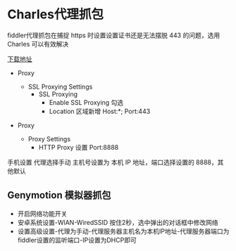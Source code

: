 # Charles代理抓包

fiddler代理抓包在捕捉 https 时设置设置证书还是无法摆脱 443 的问题，选用 Charles 可以有效解决

[下载地址](https://www.charlesproxy.com/latest-release/download.do)

- Proxy 
  - SSL Proxying Settings
    - SSL Proxying
      - Enable SSL Proxying 勾选
      - Location 区域新增 Host:*; Port:443
        
- Proxy
  - Proxy Settings
    - HTTP Proxy 设置 Port:8888
    
  
手机设置 
代理选择手动
  主机号设置为 本机 IP 地址，端口选择设置的 8888，其他默认
  
## Genymotion 模拟器抓包

- 开启网络功能开关
- 安卓系统设置-WlAN-WiredSSID
  按住2秒，选中弹出的对话框中修改网络
- 设置高级设置-代理为手动-代理服务器主机名为本机IP地址-代理服务器端口为fiddler设置的监听端口-IP设置为DHCP即可

